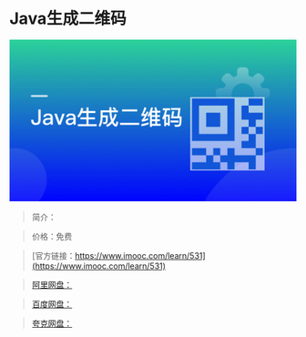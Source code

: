 # Java生成二维码

![img](../../assets/5fe442ec0001febc05400304.jpg)

> 简介：

> 价格：免费

> [官方链接：https://www.imooc.com/learn/531](https://www.imooc.com/learn/531)

> [阿里网盘：]()

> [百度网盘：]()

> [夸克网盘：]()
